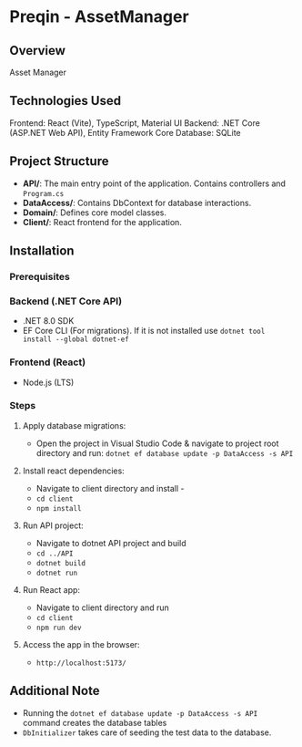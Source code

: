 # Preqin - AssetManager

## Overview

Asset Manager


## Technologies Used

Frontend: React (Vite), TypeScript, Material UI
Backend: .NET Core (ASP.NET Web API), Entity Framework Core
Database: SQLite

## Project Structure

- **API/**: The main entry point of the application. Contains controllers and `Program.cs`
- **DataAccess/**: Contains DbContext for database interactions.
- **Domain/**: Defines core model classes.
- **Client/**: React frontend for the application.

## Installation

### Prerequisites

### Backend (.NET Core API)

- .NET 8.0 SDK
- EF Core CLI (For migrations). If it is not installed use `dotnet tool install --global dotnet-ef`

### Frontend (React)
- Node.js (LTS)

### Steps

1. Apply database migrations: 
    - Open the project in Visual Studio Code & navigate to project root directory and run:
    `dotnet ef database update -p DataAccess -s API` 

2. Install react dependencies:
   - Navigate to client directory and install -
   - `cd client`
   - `npm install`

3. Run API project:
   - Navigate to dotnet API project and build
   - `cd ../API`
   - `dotnet build`
   - `dotnet run`

4. Run React app:
   - Navigate to client directory and run
   - `cd client`
   - `npm run dev`

5. Access the app in the browser:
   - `http://localhost:5173/`


## Additional Note

   - Running the `dotnet ef database update -p DataAccess -s API` command creates the database tables 
   - `DbInitializer` takes care of seeding the test data to the database. 